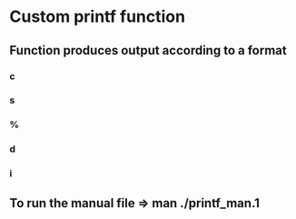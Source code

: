 # Custom printf function

## Function produces output according to a format
### c
### s
### %
### d
### i


## To run the manual file => man ./printf_man.1
